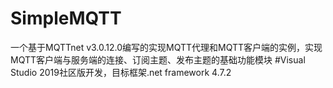 # SimpleMQTT
一个基于MQTTnet v3.0.12.0编写的实现MQTT代理和MQTT客户端的实例，实现MQTT客户端与服务端的连接、订阅主题、发布主题的基础功能模块
#Visual Studio 2019社区版开发，目标框架.net framework 4.7.2
